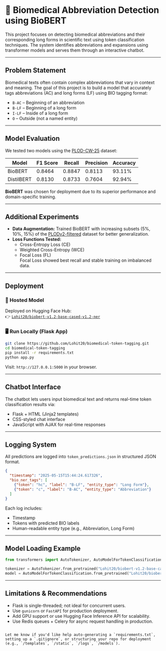 
# 🧬 Biomedical Abbreviation Detection using BioBERT

This project focuses on detecting biomedical abbreviations and their corresponding long forms in scientific text using token classification techniques. The system identifies abbreviations and expansions using transformer models and serves them through an interactive chatbot.

---

## Problem Statement

Biomedical texts often contain complex abbreviations that vary in context and meaning. The goal of this project is to build a model that accurately tags abbreviations (AC) and long forms (LF) using BIO tagging format:
- `B-AC` – Beginning of an abbreviation
- `B-LF` – Beginning of a long form
- `I-LF` – Inside of a long form
- `O` – Outside (not a named entity)

---

## Model Evaluation

We tested two models using the [PLOD-CW-25](https://huggingface.co/datasets/surrey-nlp/PLOD-CW-25) dataset:

| Model       | F1 Score | Recall  | Precision | Accuracy |
|-------------|----------|---------|-----------|----------|
| BioBERT     | 0.8464   | 0.8847  | 0.8113    | 93.11%   |
| DistilBERT  | 0.8130   | 0.8733  | 0.7604    | 92.94%   |

**BioBERT** was chosen for deployment due to its superior performance and domain-specific training.

---

## Additional Experiments

- **Data Augmentation:** Trained BioBERT with increasing subsets (5%, 10%, 15%) of the [PLODv2-filtered](https://huggingface.co/datasets/surrey-nlp/PLODv2-filtered) dataset for better generalization.
- **Loss Functions Tested:**
  - Cross-Entropy Loss (CE)
  - Weighted Cross-Entropy (WCE)
  - Focal Loss (FL)  
  Focal Loss showed best recall and stable training on imbalanced data.

---

## Deployment

### 🔗 Hosted Model
Deployed on Hugging Face Hub:  
👉 [`Lohit20/biobert-v1.2-base-cased-v1.2-ner`](https://huggingface.co/Lohit20/biobert-v1.2-base-cased-v1.2-ner)

### 🖥️ Run Locally (Flask App)

```bash
git clone https://github.com/Lohit20/biomedical-token-tagging.git
cd biomedical-token-tagging
pip install -r requirements.txt
python app.py
````

Visit: `http://127.0.0.1:5000` in your browser.

---

## Chatbot Interface

The chatbot lets users input biomedical text and returns real-time token classification results via:

* Flask + HTML (Jinja2 templates)
* CSS-styled chat interface
* JavaScript with AJAX for real-time responses

---

## Logging System

All predictions are logged into `token_predictions.json` in structured JSON format.

```json
{
  "timestamp": "2025-05-15T15:44:24.617326",
  "bio_ner_tags": [
    {"token": "hc", "label": "B-LF", "entity_type": "Long Form"},
    {"token": "c", "label": "B-AC", "entity_type": "Abbreviation"}
  ]
}
```

Each log includes:

* Timestamp
* Tokens with predicted BIO labels
* Human-readable entity type (e.g., Abbreviation, Long Form)

---

## Model Loading Example

```python
from transformers import AutoTokenizer, AutoModelForTokenClassification

tokenizer = AutoTokenizer.from_pretrained("Lohit20/biobert-v1.2-base-cased-v1.2-ner")
model = AutoModelForTokenClassification.from_pretrained("Lohit20/biobert-v1.2-base-cased-v1.2-ner")
```

---

## Limitations & Recommendations

* Flask is single-threaded; not ideal for concurrent users.
* Use `gunicorn` or `FastAPI` for production deployment.
* Add GPU support or use Hugging Face Inference API for scalability.
* Use Redis queues + Celery for async request handling in production.


```

Let me know if you'd like help auto-generating a `requirements.txt`, setting up a `.gitignore`, or structuring your repo for deployment (e.g., `/templates`, `/static`, `/logs`, `/models`).
```
